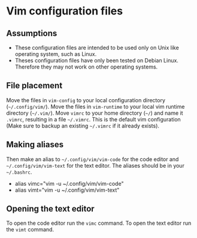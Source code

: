 # Vim configuration files

## Assumptions

 - These configuration files are intended to be used only on Unix like operating system, such as Linux.
 - Theses configuration files have only been tested on Debian Linux. Therefore they may not work on other operating systems.

## File placement

Move the files in `vim-config` to your local configuration directory (`~/.config/vim/`).
Move the files in `vim-runtime` to your local vim runtime directory (`~/.vim/`).
Move `vimrc` to your home directory (`~/`) and name it `.vimrc`, resulting in a file `~/.vimrc`. This is the default vim configuration (Make sure to backup an existing `~/.vimrc` if it already exists).

## Making aliases

Then make an alias to `~/.config/vim/vim-code` for the code editor and `~/.config/vim/vim-text` for the text editor. The aliases should be in your `~/.bashrc`.

- alias vimc="vim -u ~/.config/vim/vim-code"
- alias vimt="vim -u ~/.config/vim/vim-text"

## Opening the text editor

To open the code editor run the `vimc` command.
To open the text editor run the `vimt` command.
